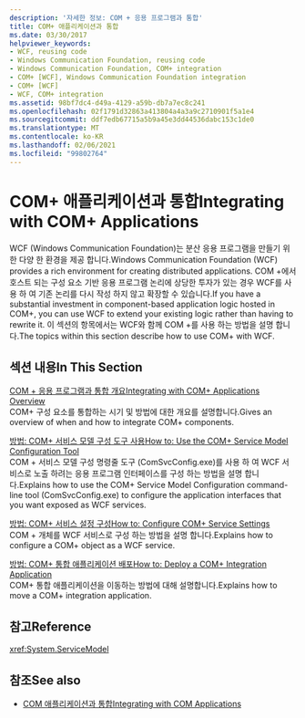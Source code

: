 ```yaml
---
description: '자세한 정보: COM + 응용 프로그램과 통합'
title: COM+ 애플리케이션과 통합
ms.date: 03/30/2017
helpviewer_keywords:
- WCF, reusing code
- Windows Communication Foundation, reusing code
- Windows Communication Foundation, COM+ integration
- COM+ [WCF], Windows Communication Foundation integration
- COM+ [WCF]
- WCF, COM+ integration
ms.assetid: 98bf7dc4-d49a-4129-a59b-db7a7ec8c241
ms.openlocfilehash: 02f1791d32863a413804a4a3a9c2710901f5a1e4
ms.sourcegitcommit: ddf7edb67715a5b9a45e3dd44536dabc153c1de0
ms.translationtype: MT
ms.contentlocale: ko-KR
ms.lasthandoff: 02/06/2021
ms.locfileid: "99802764"
---
```

# <a name="integrating-with-com-applications"></a><span data-ttu-id="138a9-103">COM+ 애플리케이션과 통합</span><span class="sxs-lookup"><span data-stu-id="138a9-103">Integrating with COM+ Applications</span></span>

<span data-ttu-id="138a9-104">WCF (Windows Communication Foundation)는 분산 응용 프로그램을 만들기 위한 다양 한 환경을 제공 합니다.</span><span class="sxs-lookup"><span data-stu-id="138a9-104">Windows Communication Foundation (WCF) provides a rich environment for creating distributed applications.</span></span> <span data-ttu-id="138a9-105">COM +에서 호스트 되는 구성 요소 기반 응용 프로그램 논리에 상당한 투자가 있는 경우 WCF를 사용 하 여 기존 논리를 다시 작성 하지 않고 확장할 수 있습니다.</span><span class="sxs-lookup"><span data-stu-id="138a9-105">If you have a substantial investment in component-based application logic hosted in COM+, you can use WCF to extend your existing logic rather than having to rewrite it.</span></span> <span data-ttu-id="138a9-106">이 섹션의 항목에서는 WCF와 함께 COM +를 사용 하는 방법을 설명 합니다.</span><span class="sxs-lookup"><span data-stu-id="138a9-106">The topics within this section describe how to use COM+ with WCF.</span></span>  
  
## <a name="in-this-section"></a><span data-ttu-id="138a9-107">섹션 내용</span><span class="sxs-lookup"><span data-stu-id="138a9-107">In This Section</span></span>  

 [<span data-ttu-id="138a9-108">COM + 응용 프로그램과 통합 개요</span><span class="sxs-lookup"><span data-stu-id="138a9-108">Integrating with COM+ Applications Overview</span></span>](integrating-with-com-plus-applications-overview.md)  
 <span data-ttu-id="138a9-109">COM+ 구성 요소를 통합하는 시기 및 방법에 대한 개요를 설명합니다.</span><span class="sxs-lookup"><span data-stu-id="138a9-109">Gives an overview of when and how to integrate COM+ components.</span></span>  
  
 [<span data-ttu-id="138a9-110">방법: COM+ 서비스 모델 구성 도구 사용</span><span class="sxs-lookup"><span data-stu-id="138a9-110">How to: Use the COM+ Service Model Configuration Tool</span></span>](how-to-use-the-com-service-model-configuration-tool.md)  
 <span data-ttu-id="138a9-111">COM + 서비스 모델 구성 명령줄 도구 (ComSvcConfig.exe)를 사용 하 여 WCF 서비스로 노출 하려는 응용 프로그램 인터페이스를 구성 하는 방법을 설명 합니다.</span><span class="sxs-lookup"><span data-stu-id="138a9-111">Explains how to use the COM+ Service Model Configuration command-line tool (ComSvcConfig.exe) to configure the application interfaces that you want exposed as WCF services.</span></span>  
  
 [<span data-ttu-id="138a9-112">방법: COM+ 서비스 설정 구성</span><span class="sxs-lookup"><span data-stu-id="138a9-112">How to: Configure COM+ Service Settings</span></span>](how-to-configure-com-service-settings.md)  
 <span data-ttu-id="138a9-113">COM + 개체를 WCF 서비스로 구성 하는 방법을 설명 합니다.</span><span class="sxs-lookup"><span data-stu-id="138a9-113">Explains how to configure a COM+ object as a WCF service.</span></span>  
  
 [<span data-ttu-id="138a9-114">방법: COM+ 통합 애플리케이션 배포</span><span class="sxs-lookup"><span data-stu-id="138a9-114">How to: Deploy a COM+ Integration Application</span></span>](how-to-deploy-a-com-integration-application.md)  
 <span data-ttu-id="138a9-115">COM+ 통합 애플리케이션을 이동하는 방법에 대해 설명합니다.</span><span class="sxs-lookup"><span data-stu-id="138a9-115">Explains how to move a COM+ integration application.</span></span>  
  
## <a name="reference"></a><span data-ttu-id="138a9-116">참고</span><span class="sxs-lookup"><span data-stu-id="138a9-116">Reference</span></span>  

 <xref:System.ServiceModel>  
  
## <a name="see-also"></a><span data-ttu-id="138a9-117">참조</span><span class="sxs-lookup"><span data-stu-id="138a9-117">See also</span></span>

- [<span data-ttu-id="138a9-118">COM 애플리케이션과 통합</span><span class="sxs-lookup"><span data-stu-id="138a9-118">Integrating with COM Applications</span></span>](integrating-with-com-applications.md)
